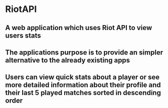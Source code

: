 # RiotAPI
## A web application which uses Riot API to view users stats 
## The applications purpose is to provide an simpler alternative to the already existing apps
## Users can view quick stats about a player or see more detailed information about their profile and their last 5 played matches sorted in descending order